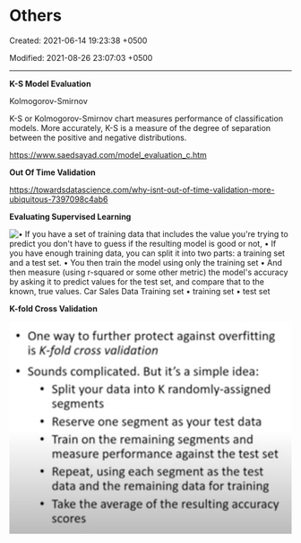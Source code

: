 # Others

Created: 2021-06-14 19:23:38 +0500

Modified: 2021-08-26 23:07:03 +0500

---

**K-S Model Evaluation**

Kolmogorov-Smirnov



K-S or Kolmogorov-Smirnov chart measures performance of classification models. More accurately, K-S is a measure of the degree of separation between the positive and negative distributions.



<https://www.saedsayad.com/model_evaluation_c.htm>



**Out Of Time Validation**

<https://towardsdatascience.com/why-isnt-out-of-time-validation-more-ubiquitous-7397098c4ab6>



**Evaluating Supervised Learning**

![• If you have a set of training data that includes the value you're trying to predict you don't have to guess if the resulting model is good or not, • If you have enough training data, you can split it into two parts: a training set and a test set. • You then train the model using only the training set • And then measure (using r-squared or some other metric) the model's accuracy by asking it to predict values for the test set, and compare that to the known, true values. Car Sales Data Training set • training set • test set ](media/Others-image1.jpeg)

**K-fold Cross Validation**

![• One way to further protect against overfitting is K-fold cross validation • Sounds complicated. But it's a simple idea: • Split your data into K randomly-assigned segments • Reserve one segment as your test data • Train on the remaining segments and measure performance against the test set • Repeat, using each segment as the test data and the remaining data for training • Take the average of the resulting accuracy scores ](media/Others-image2.jpg)




